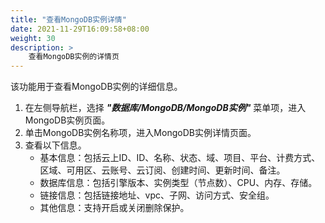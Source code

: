 ```yaml
---
title: "查看MongoDB实例详情"
date: 2021-11-29T16:09:58+08:00
weight: 30
description: >
    查看MongoDB实例的详情页
---
```


该功能用于查看MongoDB实例的详细信息。

1. 在左侧导航栏，选择 **_"数据库/MongoDB/MongoDB实例"_** 菜单项，进入MongoDB实例页面。
2. 单击MongoDB实例名称项，进入MongoDB实例详情页面。
2. 查看以下信息。
    - 基本信息：包括云上ID、ID、名称、状态、域、项目、平台、计费方式、区域、可用区、云账号、云订阅、创建时间、更新时间、备注。
    - 数据库信息：包括引擎版本、实例类型（节点数）、CPU、内存、存储。
    - 链接信息：包括链接地址、vpc、子网、访问方式、安全组。
    - 其他信息：支持开启或关闭删除保护。